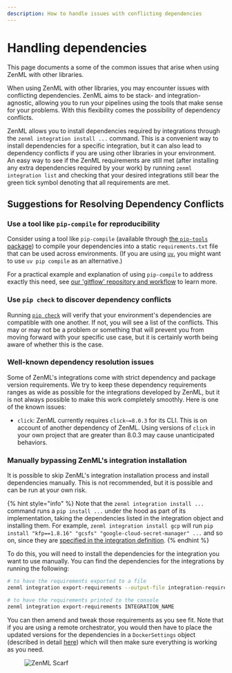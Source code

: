 ```yaml
---
description: How to handle issues with conflicting dependencies
---
```


# Handling dependencies

This page documents a some of the common issues that arise when using ZenML with other libraries.

When using ZenML with other libraries, you may encounter issues with conflicting dependencies. ZenML aims to be stack- and integration-agnostic, allowing you to run your pipelines using the tools that make sense for your problems. With this flexibility comes the possibility of dependency conflicts.

ZenML allows you to install dependencies required by integrations through the `zenml integration install ...` command. This is a convenient way to install dependencies for a specific integration, but it can also lead to dependency conflicts if you are using other libraries in your environment. An easy way to see if the ZenML requirements are still met (after installing any extra dependencies required by your work) by running `zenml integration list` and checking that your desired integrations still bear the green tick symbol denoting that all requirements are met.

## Suggestions for Resolving Dependency Conflicts

### Use a tool like `pip-compile` for reproducibility

Consider using a tool like `pip-compile` (available through [the `pip-tools`
package](https://pip-tools.readthedocs.io/)) to compile your dependencies into a
static `requirements.txt` file that can be used across environments. (If you are
using [`uv`](https://github.com/astral-sh/uv), you might want to use `uv pip compile` as an alternative.)

For a practical example and explanation of using `pip-compile` to address exactly this need, see [our 'gitflow' repository and workflow](https://github.com/zenml-io/zenml-gitflow#-software-requirements-management) to learn more.

### Use `pip check` to discover dependency conflicts

Running [`pip check`](https://pip.pypa.io/en/stable/cli/pip\_check/) will verify that your environment's dependencies are compatible with one another. If not, you will see a list of the conflicts. This may or may not be a problem or something that will prevent you from moving forward with your specific use case, but it is certainly worth being aware of whether this is the case.

### Well-known dependency resolution issues

Some of ZenML's integrations come with strict dependency and package version
requirements. We try to keep these dependency requirements ranges as wide as
possible for the integrations developed by ZenML, but it is not always possible
to make this work completely smoothly. Here is one of the known issues:

* `click`: ZenML currently requires `click~=8.0.3` for its CLI. This is on account of another dependency of ZenML. Using versions of `click` in your own project that are greater than 8.0.3 may cause unanticipated behaviors.

### Manually bypassing ZenML's integration installation

It is possible to skip ZenML's integration installation process and install dependencies manually. This is not recommended, but it is possible and can be run at your own risk.

{% hint style="info" %}
Note that the `zenml integration install ...` command runs a `pip install ...` under the hood as part of its implementation, taking the dependencies listed in the integration object and installing them. For example, `zenml integration install gcp` will run `pip install "kfp==1.8.16" "gcsfs" "google-cloud-secret-manager" ...` and so on, since they are [specified in the integration definition](https://github.com/zenml-io/zenml/blob/ec2283473e5e0c5a2f1b7868875539a83e617f8c/src/zenml/integrations/gcp/\_\_init\_\_.py#L45).
{% endhint %}

To do this, you will need to install the dependencies for the integration you
want to use manually. You can find the dependencies for the integrations by
running the following:

```bash
# to have the requirements exported to a file
zenml integration export-requirements --output-file integration-requirements.txt INTEGRATION_NAME

# to have the requirements printed to the console
zenml integration export-requirements INTEGRATION_NAME
```

You can then amend and tweak those requirements as you see fit. Note that if you
are using a remote orchestrator, you would then have to place the updated
versions for the dependencies in a `DockerSettings` object (described in detail
[here](../../../how-to/customize-docker-builds/docker-settings-on-a-pipeline.md))
which will then make sure everything is working as you need.

<figure><img src="https://static.scarf.sh/a.png?x-pxid=f0b4f458-0a54-4fcd-aa95-d5ee424815bc" alt="ZenML Scarf"><figcaption></figcaption></figure>
